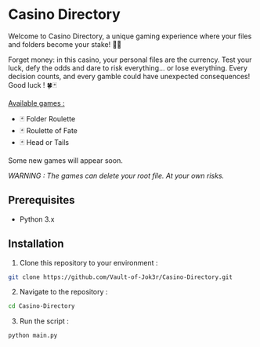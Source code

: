 # Casino Directory

Welcome to Casino Directory, a unique gaming experience where your files and folders become your stake! 🎲💾

Forget money: in this casino, your personal files are the currency. Test your luck, defy the odds and dare to risk everything... or lose everything. Every decision counts, and every gamble could have unexpected consequences! Good luck ! 🍀🃏

<u>Available games :</u>

   - 🃏  Folder Roulette
   - 🃏  Roulette of Fate
   - 🃏  Head or Tails

Some new games will appear soon.

*WARNING : The games can delete your root file. At your own risks.*

## Prerequisites

- Python 3.x

## Installation

1. Clone this repository to your environment :

```bash
git clone https://github.com/Vault-of-Jok3r/Casino-Directory.git
```

2. Navigate to the repository :

```bash
cd Casino-Directory
```

3. Run the script :

```bash
python main.py
```

